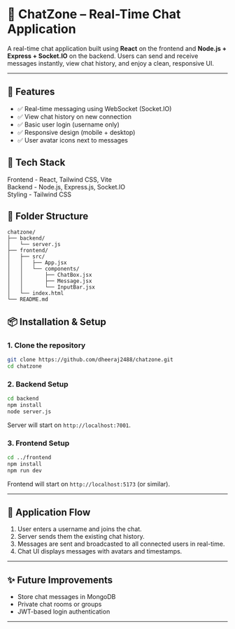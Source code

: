 
# 💬 ChatZone – Real-Time Chat Application

A real-time chat application built using **React** on the frontend and **Node.js + Express + Socket.IO** on the backend. Users can send and receive messages instantly, view chat history, and enjoy a clean, responsive UI.

---

## 🚀 Features

- ✅ Real-time messaging using WebSocket (Socket.IO)
- ✅ View chat history on new connection
- ✅ Basic user login (username only)
- ✅ Responsive design (mobile + desktop)
- ✅ User avatar icons next to messages



## 🧱 Tech Stack



 Frontend   -  React, Tailwind CSS, Vite           
 Backend   -  Node.js, Express.js, Socket.IO      
 Styling   -  Tailwind CSS                        



## 📁 Folder Structure

```
chatzone/
├── backend/
│   └── server.js               
├── frontend/
│   ├── src/
│   │   ├── App.jsx            
│   │   └── components/
│   │       ├── ChatBox.jsx     
│   │       ├── Message.jsx     
│   │       └── InputBar.jsx    
│   └── index.html
└── README.md
```



## 📦 Installation & Setup

### 1. Clone the repository

```bash
git clone https://github.com/dheeraj2488/chatzone.git
cd chatzone
```

### 2. Backend Setup

```bash
cd backend
npm install
node server.js
```

Server will start on `http://localhost:7001`.

### 3. Frontend Setup

```bash
cd ../frontend
npm install
npm run dev
```

Frontend will start on `http://localhost:5173` (or similar).

---

## 🔄 Application Flow

1. User enters a username and joins the chat.
2. Server sends them the existing chat history.
3. Messages are sent and broadcasted to all connected users in real-time.
4. Chat UI displays messages with avatars and timestamps.

---


## ✨ Future Improvements

-  Store chat messages in MongoDB
-  Private chat rooms or groups
-  JWT-based login authentication

---
